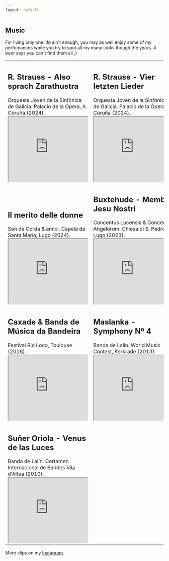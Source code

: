 ```yaml
---
layout: default
---
```


## Music

For living only one life ain't enough, you may as well enjoy some of my perfomances while you try to spot all my many looks though the years. A beer says you can't find them all ;)


<!-- <iframe width="420" height="345" src="https://www.youtube.com/embed/DeehD4Y5tfA"> -->
<!-- </iframe> -->

<table>
  <tr>
    <td valign="bottom">
      <h2>R. Strauss - Also sprach Zarathustra</h2>
      Orquesta Joven de la Sinfónica de Galicia. Palacio de la Ópera, A Coruña (2024).
      <iframe width="252" height="207" src="https://www.youtube.com/embed/wvkC3WVDfTA?si=8qvbijFu6t8jL-os"></iframe>
    </td>
    <td valign="bottom">
      <h2>R. Strauss - Vier letzten Lieder</h2>
      Orquesta Joven de la Sinfónica de Galicia. Palacio de la Ópera, A Coruña (2024).
      <iframe width="252" height="207" src="https://www.youtube.com/embed/l5rINPSWqDI?si=NCRy_0JujGLlXUmB"></iframe>
    </td>
  </tr>
  <tr>
    <td valign="bottom">
      <h2>Il merito delle donne</h2>
      Son de Corda & amici. Capela de Santa María, Lugo (2024).
      <iframe width="252" height="207" src="https://www.youtube.com/embed/7xd_2EIMJg8?si=X8Pa3HajJFRhnioZ"></iframe>
    </td>
    <td valign="bottom">
      <h2>Buxtehude - Membra Jesu Nostri</h2>
      Concentus Lucensis & Concentus Angelorum. Chiesa di S. Pedro, Lugo (2023).
      <iframe width="252" height="207" src="https://www.youtube.com/embed/gAg0haXkMlM"></iframe>
    </td>
  </tr>
  <tr>
    <td valign="bottom">
      <h2>Caxade & Banda de Música da Bandeira</h2>
      Festival Rio Loco, Toulouse (2016). 
      <iframe width="252" height="207" src="https://www.youtube.com/embed/CdEIERNBad0"></iframe>
    </td>
    <td valign="bottom">
      <h2>Maslanka - Symphony Nº 4</h2>
      Banda de Lalín. World Music Contest, Kerkrade (2013).
      <iframe width="252" height="207" src="https://www.youtube.com/embed/DeehD4Y5tfA"></iframe>
    </td>
    <td>
    </td>
  </tr>
  <tr>
    <td valign="bottom">
       <h2>Suñer Oriola - Venus de las Luces</h2>
      Banda de Lalín. Certamen Internacional de Bandes Vila d'Altea (2010).
      <iframe width="252" height="207" src="https://www.youtube.com/embed/FrJashZ09Go"></iframe>
    </td>  
  </tr>
</table>

More clips on my <a href="https://www.instagram.com/nicolobo12/">Instagram</a>.
